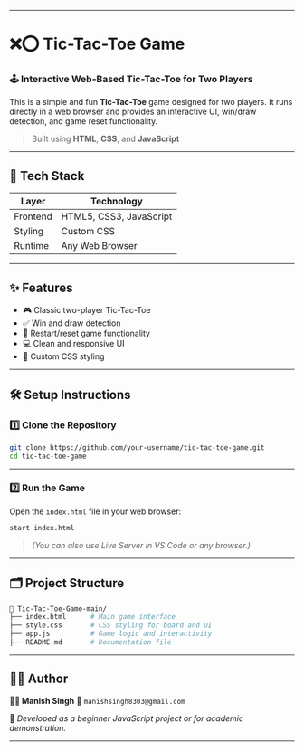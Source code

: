 

---

# ❌⭕ Tic-Tac-Toe Game

### 🕹️ Interactive Web-Based Tic-Tac-Toe for Two Players

This is a simple and fun **Tic-Tac-Toe** game designed for two players. It runs directly in a web browser and provides an interactive UI, win/draw detection, and game reset functionality.

> Built using **HTML**, **CSS**, and **JavaScript**

---

## 🔧 Tech Stack

| **Layer** | **Technology**          |
| --------- | ----------------------- |
| Frontend  | HTML5, CSS3, JavaScript |
| Styling   | Custom CSS              |
| Runtime   | Any Web Browser         |

---

## ✨ Features

* 🎮 Classic two-player Tic-Tac-Toe
* ✅ Win and draw detection
* 🔄 Restart/reset game functionality
* 💻 Clean and responsive UI
* 🎨 Custom CSS styling

---

## 🛠️ Setup Instructions

### 1️⃣ Clone the Repository

```bash
git clone https://github.com/your-username/tic-tac-toe-game.git
cd tic-tac-toe-game
```

---

### 2️⃣ Run the Game

Open the `index.html` file in your web browser:

```bash
start index.html
```

> *(You can also use Live Server in VS Code or any browser.)*

---

## 🗂️ Project Structure

```bash
📁 Tic-Tac-Toe-Game-main/
├── index.html      # Main game interface
├── style.css       # CSS styling for board and UI
├── app.js          # Game logic and interactivity
├── README.md       # Documentation file
```

---

## 🙋‍♂️ Author

**👨‍💻 Manish Singh**
📧 `manishsingh8303@gmail.com`

📘 *Developed as a beginner JavaScript project or for academic demonstration.*

---

